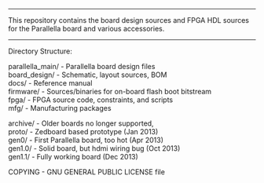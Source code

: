 --------------------------------------------------------------------------------

This repository contains the board design sources and FPGA HDL sources for 
the Parallella board and various accessories.

--------------------------------------------------------------------------------

Directory Structure:

parallella_main/        - Parallella board design files  
   board_design/        - Schematic, layout sources, BOM  
   docs/                - Reference manual  
   firmware/            - Sources/binaries for on-board flash boot bitstream  
   fpga/                - FPGA source code, constraints, and scripts  
   mfg/                 - Manufacturing packages  

archive/		- Older boards no longer supported,  
   proto/               - Zedboard based prototype (Jan 2013)  
   gen0/                - First Parallella board, too hot (Apr 2013)  
   gen1.0/              - Solid board, but hdmi wiring bug (Oct 2013)  
   gen1.1/              - Fully working board (Dec 2013)  

COPYING  		- GNU GENERAL PUBLIC LICENSE file  



